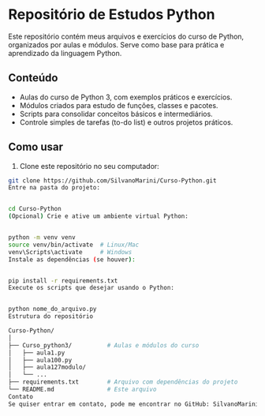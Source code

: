 # Repositório de Estudos Python

Este repositório contém meus arquivos e exercícios do curso de Python, organizados por aulas e módulos. Serve como base para prática e aprendizado da linguagem Python.

## Conteúdo

- Aulas do curso de Python 3, com exemplos práticos e exercícios.
- Módulos criados para estudo de funções, classes e pacotes.
- Scripts para consolidar conceitos básicos e intermediários.
- Controle simples de tarefas (to-do list) e outros projetos práticos.

## Como usar

1. Clone este repositório no seu computador:

```bash
git clone https://github.com/SilvanoMarini/Curso-Python.git
Entre na pasta do projeto:


cd Curso-Python
(Opcional) Crie e ative um ambiente virtual Python:


python -m venv venv
source venv/bin/activate  # Linux/Mac
venv\Scripts\activate     # Windows
Instale as dependências (se houver):


pip install -r requirements.txt
Execute os scripts que desejar usando o Python:


python nome_do_arquivo.py
Estrutura do repositório

Curso-Python/
│
├── Curso_python3/          # Aulas e módulos do curso
│   ├── aula1.py
│   ├── aula100.py
│   ├── aula127modulo/
│   └── ...
├── requirements.txt        # Arquivo com dependências do projeto
└── README.md               # Este arquivo
Contato
Se quiser entrar em contato, pode me encontrar no GitHub: SilvanoMarini
